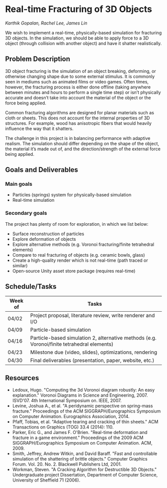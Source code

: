 # Real-time Fracturing of 3D Objects

*Karthik Gopalan, Rachel Lee, James Lin*

We wish to implement a real-time, physically-based simulation for fracturing 3D objects. In the simulation, we should be able to apply force to a 3D object (through collision with another object) and have it shatter realistically.

## Problem Description

3D object fracturing is the simulation of an object breaking, deforming, or otherwise changing shape due to some external stimulus. It is commonly seen in mediums such as animated films or video games. Often times, however, the fracturing process is either done offline (taking anywhere between minutes and hours to perform a single time step) or isn’t physically accurate and doesn’t take into account the material of the object or the force being applied.

Common fracturing algorithms are designed for planar materials such as cloth or sheets. This does not account for the internal properties of 3D structures. For example, wood has anisotropic fibers that would heavily influence the way that it shatters.

The challenge in this project is in balancing performance with adaptive realism. The simulation should differ depending on the shape of the object, the material it’s made out of, and the direction/strength of the external force being applied.

## Goals and Deliverables

### Main goals

- Particles (springs) system for physically-based simulation
- Real-time simulation

### Secondary goals

The project has plenty of room for exploration, in which we list below:

- Surface reconstruction of particles
- Explore deformation of objects
- Explore alternative methods (e.g. Voronoi fracturing/finite tetrahedral elements)
- Compare to real fracturing of objects (e.g. ceramic bowls, glass)
- Create a high-quality render which is not real-time (path traced or similar)
- Open-source Unity asset store package (requires real-time)

## Schedule/Tasks

Week of | Tasks
--- | ---
04/02 | Project proposal, literature review, write renderer and I/O
04/09 | Particle-based simulation
04/16 | Particle-based simulation 2, alternative methods (e.g. Voronoi/finite tetrahedral elements)
04/23 | Milestone due (video, slides), optimizations, rendering
04/30 | Final deliverables (presentation, paper, website, etc.)


## Resources

- Ledoux, Hugo. "Computing the 3d Voronoi diagram robustly: An easy explanation." Voronoi Diagrams in Science and Engineering, 2007. ISVD'07. 4th International Symposium on. IEEE, 2007.
- Levine, Joshua A., et al. "A peridynamic perspective on spring-mass fracture." Proceedings of the ACM SIGGRAPH/Eurographics Symposium on Computer Animation. Eurographics Association, 2014.
- Pfaff, Tobias, et al. "Adaptive tearing and cracking of thin sheets." ACM Transactions on Graphics (TOG) 33.4 (2014): 110.
- Parker, Eric G., and James F. O'Brien. "Real-time deformation and fracture in a game environment." Proceedings of the 2009 ACM SIGGRAPH/Eurographics Symposium on Computer Animation. ACM, 2009.
- Smith, Jeffrey, Andrew Witkin, and David Baraff. "Fast and controllable simulation of the shattering of brittle objects." Computer Graphics Forum. Vol. 20. No. 2. Blackwell Publishers Ltd, 2001.
- Workman, Steven. "A Cracking Algorithm for Destructible 3D Objects." Undergraduate project Dissertation, Department of Computer Science, University of Sheffield 71 (2006).


